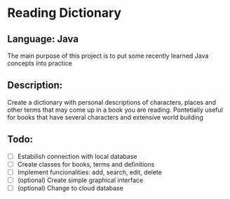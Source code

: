 # Reading Dictionary

## Language: Java

The main purpose of this project is to put some recently learned Java concepts into practice

## Description:
Create a dictionary with personal descriptions of characters, places and other terms that may come up in a book you are reading. Pontetially useful for books that have several characters and extensive world building

## Todo:

- [ ] Estabilish connection with local database
- [ ] Create classes for books, terms and definitions
- [ ] Implement funcionalities: add, search, edit, delete
- [ ] (optional) Create simple graphical interface
- [ ] (optional) Change to cloud database
